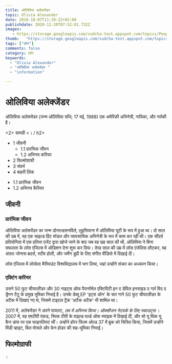 ```yaml
---
title: ओलिविया अलेक्जेंडर 
topic: Olivia Alexander
date: 2018-10-07T11:39:22+02:00
publishdate: 2020-12-20T07:52:01.732Z
images: 
   - https://storage.googleapis.com/sudcha-test.appspot.com/topics/People/olivia_alexander/1.jpeg
thumb:   "https://storage.googleapis.com/sudcha-test.appspot.com/topics/People/olivia_alexander/thumb.jpeg"
tags: ["लोग"]
comments: false
category: लोग
keywords: 
  - "Olivia Alexander"
  - "ओलिविया अलेक्जेंडर "
  - "information"

---
```

<h1> ओलिविया अलेक्जेंडर </h1> <p> </p> <p> ओलिविया अलेक्जेंडर (जन्म ओलिविया संधि; 17 मई, 1988) एक अमेरिकी अभिनेत्री, गायिका, और नर्तकी है। </p> <2> सामग्री <। / h2> <ul> <li> 1 जीवनी <ul> <li> 1.1 प्रारंभिक जीवन </li> <li> 1.2 अभिनय करियर </li> </ul> </li> <li> 2 फिल्मोग्राफी </li > <li> 3 संदर्भ </li> <li> 4 बाहरी लिंक </li> </ul> <ul> <li> 1.1 प्रारंभिक जीवन </li> <li> 1.2 अभिनय कैरियर </li> </ul > <h2> जीवनी </h2> <h3> प्रारंभिक जीवन </h3> <p> ओलिविया अलेक्जेंडर का जन्म डोनाल्डसनविले, लुइसियाना में ओलिविया यूटी के रूप में हुआ था। दो साल की उम्र में, वह एक चाइल्ड प्रिंट मॉडल और व्यावसायिक अभिनेत्री के रूप में काम कर रही थी। एक सौंदर्य प्रतियोगिता में एक प्रतिभा एजेंट द्वारा खोजे जाने के बाद जब वह छह साल की थी, ओलिविया ने बिना सफलता के लॉस एंजिल्स में ऑडिशन देना शुरू कर दिया। तेरह साल की उम्र में लॉस एंजेलिस लौटकर, वह अंततः जोनास ब्रदर्स, स्टीव होली, और जर्मेन डुप्री के लिए संगीत वीडियो में दिखाई दी। </p> <p> लॉस एंजिल्स में लोयोला मैरीमाउंट विश्वविद्यालय में भाग लिया, जहां उन्होंने संचार का अध्ययन किया। </p> <h3> एक्टिंग करियर </h3> <p> उसने 50 फुट चीयरलीडर और 30 नाइट्स ऑफ पैरानॉर्मल एक्टिविटी इन द डेविल इनसाइड द गर्ल विद द ड्रैगन टैटू के प्रमुख भूमिका निभाई है। उनके डेब्यू EP 'इट्स ऑन' के चार गाने 50 फुट चीयरलीडर के अटैक में दिखाए गए थे, जिसमें टाइटल ट्रैक 'अटैक अटैक' भी शामिल था। </p> <p> 2011 में, अलेक्जेंडर ने अपने पायलट, <i> लव में अभिनय किया। ऑक्सीजन नेटवर्क के लिए स्काउट्स </i>। 2007 में, वह एमटीवी पंकड, स्पिक टीवी के वाइल्ड वर्ल्ड ऑफ स्पाइक में दिखाई दीं, और सो यू थिंक यू कैन डांस पर एक फाइनलिस्ट थीं। उन्होंने हॉरर फिल्म ओल्ड 37 में ब्रुक को चित्रित किया, जिसमें उन्होंने मिंडी व्हाइट, बिल मोसले और केन होडर की सह-भूमिका निभाई। </p> <h2> फिल्मोग्राफी </h2>। 